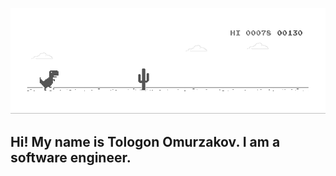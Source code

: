 ![Header](https://github.com/driewtonmai/driewtonmai/blob/main/assets/dino.gif)

## Hi! My name is Tologon Omurzakov. I am a software engineer.
